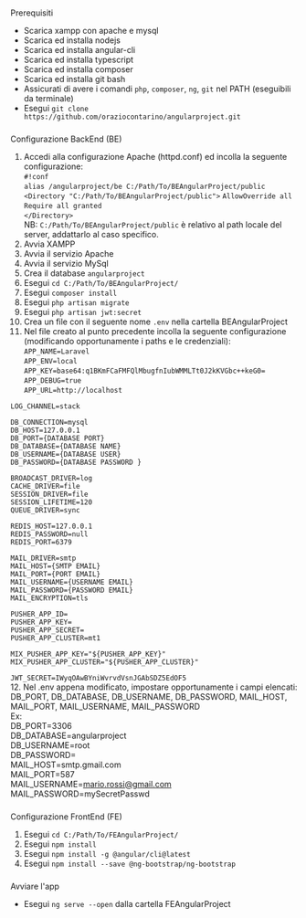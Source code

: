 ###  
Prerequisiti  
- Scarica xampp con apache e mysql    
- Scarica ed installa nodejs  
- Scarica ed installa angular-cli  
- Scarica ed installa typescript  
- Scarica ed installa composer  
- Scarica ed installa git bash  
- Assicurati di avere i comandi `php`, `composer`, `ng`, `git` nel PATH (eseguibili da terminale)  
- Esegui `git clone https://github.com/oraziocontarino/angularproject.git`  

###  
Configurazione BackEnd (BE)  
1. Accedi alla configurazione Apache (httpd.conf) ed incolla la seguente configurazione:  
`#!conf`  
`alias /angularproject/be C:/Path/To/BEAngularProject/public`
`<Directory "C:/Path/To/BEAngularProject/public">`
`AllowOverride all`  
`Require all granted`  
`</Directory>`  
NB: `C:/Path/To/BEAngularProject/public` è relativo al path locale del server, addattarlo al caso specifico.  
2. Avvia XAMPP  
3. Avvia il servizio Apache  
4. Avvia il servizio MySql  
5. Crea il database `angularproject`   
6. Esegui `cd C:/Path/To/BEAngularProject/`  
7. Esegui `composer install`  
8. Esegui `php artisan migrate`  
9. Esegui `php artisan jwt:secret`  
10. Crea un file con il seguente nome `.env` nella cartella BEAngularProject  
11. Nel file creato al punto precedente incolla la seguente configurazione (modificando opportunamente i paths e le credenziali):  
`APP_NAME=Laravel`  
`APP_ENV=local`  
`APP_KEY=base64:q1BKmFCaFMFQlMbugfnIubWMMLTt0J2kKVGbc++keG0=`  
`APP_DEBUG=true`  
`APP_URL=http://localhost`  
  
`LOG_CHANNEL=stack`  
  
`DB_CONNECTION=mysql`  
`DB_HOST=127.0.0.1`  
`DB_PORT={DATABASE PORT}`  
`DB_DATABASE={DATABASE NAME}`  
`DB_USERNAME={DATABASE USER}`  
`DB_PASSWORD={DATABASE PASSWORD }`  
  
`BROADCAST_DRIVER=log`  
`CACHE_DRIVER=file`  
`SESSION_DRIVER=file`  
`SESSION_LIFETIME=120`  
`QUEUE_DRIVER=sync`  
  
`REDIS_HOST=127.0.0.1`  
`REDIS_PASSWORD=null`  
`REDIS_PORT=6379`  
  
`MAIL_DRIVER=smtp`  
`MAIL_HOST={SMTP EMAIL}`  
`MAIL_PORT={PORT EMAIL}`  
`MAIL_USERNAME={USERNAME EMAIL}`  
`MAIL_PASSWORD={PASSWORD EMAIL}`  
`MAIL_ENCRYPTION=tls`  
  
`PUSHER_APP_ID=`  
`PUSHER_APP_KEY=`  
`PUSHER_APP_SECRET=`  
`PUSHER_APP_CLUSTER=mt1`  
  
`MIX_PUSHER_APP_KEY="${PUSHER_APP_KEY}"`  
`MIX_PUSHER_APP_CLUSTER="${PUSHER_APP_CLUSTER}"`  
  
`JWT_SECRET=IWyqOAwBYniWvrvdVsnJGAbSDZ5EdOF5`  
12. Nel .env appena modificato, impostare opportunamente i campi elencati: 
DB_PORT, DB_DATABASE, DB_USERNAME, DB_PASSWORD, MAIL_HOST, MAIL_PORT, MAIL_USERNAME, MAIL_PASSWORD  
Ex:  
DB_PORT=3306  
DB_DATABASE=angularproject  
DB_USERNAME=root   
DB_PASSWORD=  
MAIL_HOST=smtp.gmail.com  
MAIL_PORT=587  
MAIL_USERNAME=mario.rossi@gmail.com  
MAIL_PASSWORD=mySecretPasswd  

###  
Configurazione FrontEnd (FE)  
1. Esegui `cd C:/Path/To/FEAngularProject/` 
2. Esegui `npm install`  
3. Esegui `npm install -g @angular/cli@latest`  
4. Esegui `npm install --save @ng-bootstrap/ng-bootstrap`  

###
Avviare l'app
- Esegui `ng serve --open` dalla cartella FEAngularProject   
 


